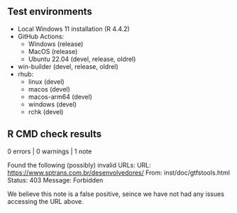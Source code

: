 ## Test environments

- Local Windows 11 installation (R 4.4.2)
- GitHub Actions:
  - Windows (release)
  - MacOS (release)
  - Ubuntu 22.04 (devel, release, oldrel)
- win-builder (devel, release, oldrel)
- rhub:
  - linux (devel)
  - macos (devel)
  - macos-arm64 (devel)
  - windows (devel)
  - rchk (devel)

## R CMD check results

0 errors | 0 warnings | 1 note
  
  Found the following (possibly) invalid URLs:
    URL: https://www.sptrans.com.br/desenvolvedores/
      From: inst/doc/gtfstools.html
      Status: 403
      Message: Forbidden

We believe this note is a false positive, seince we have not had any issues
accessing the URL above.
